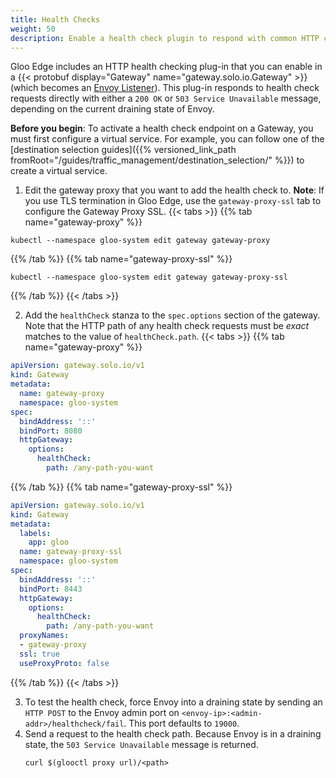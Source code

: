 ```yaml
---
title: Health Checks
weight: 50
description: Enable a health check plugin to respond with common HTTP codes
---
```


Gloo Edge includes an HTTP health checking plug-in that you can enable in a {{< protobuf display="Gateway" name="gateway.solo.io.Gateway" >}} (which becomes an [Envoy Listener](https://www.envoyproxy.io/docs/envoy/latest/configuration/listeners/listeners)). This plug-in responds to health check requests directly with either a `200 OK` or `503 Service Unavailable` message, depending on the current draining state of Envoy.

**Before you begin**: To activate a health check endpoint on a Gateway, you must first configure a virtual service. For example, you can follow one of the [destination selection guides]({{% versioned_link_path fromRoot="/guides/traffic_management/destination_selection/" %}}) to create a virtual service.
 
1. Edit the gateway proxy that you want to add the health check to. **Note**: If you use TLS termination in Gloo Edge, use the `gateway-proxy-ssl` tab to configure the Gateway Proxy SSL.
   {{< tabs >}} 
{{% tab name="gateway-proxy" %}}
```shell
kubectl --namespace gloo-system edit gateway gateway-proxy
```
{{% /tab %}} 
{{% tab name="gateway-proxy-ssl" %}}
```shell
kubectl --namespace gloo-system edit gateway gateway-proxy-ssl
```
{{% /tab %}} 
   {{< /tabs >}}

2. Add the `healthCheck` stanza to the `spec.options` section of the gateway. Note that the HTTP path of any health check requests must be *exact* matches to the value of `healthCheck.path`.
   {{< tabs >}} 
{{% tab name="gateway-proxy" %}}
```yaml
apiVersion: gateway.solo.io/v1
kind: Gateway
metadata:
  name: gateway-proxy
  namespace: gloo-system
spec:
  bindAddress: '::'
  bindPort: 8080
  httpGateway:
    options:
      healthCheck:
        path: /any-path-you-want
```
{{% /tab %}} 
{{% tab name="gateway-proxy-ssl" %}}
```yaml
apiVersion: gateway.solo.io/v1
kind: Gateway
metadata:
  labels:
    app: gloo
  name: gateway-proxy-ssl
  namespace: gloo-system
spec:
  bindAddress: '::'
  bindPort: 8443
  httpGateway:
    options:
      healthCheck:
        path: /any-path-you-want
  proxyNames:
  - gateway-proxy
  ssl: true
  useProxyProto: false
```
{{% /tab %}} 
   {{< /tabs >}}

3. To test the health check, force Envoy into a draining state by sending an `HTTP POST` to the Envoy admin port on `<envoy-ip>:<admin-addr>/healthcheck/fail`. This port defaults to `19000`.
4. Send a request to the health check path. Because Envoy is in a draining state, the `503 Service Unavailable` message is returned.
   ```shell
   curl $(glooctl proxy url)/<path>
   ```